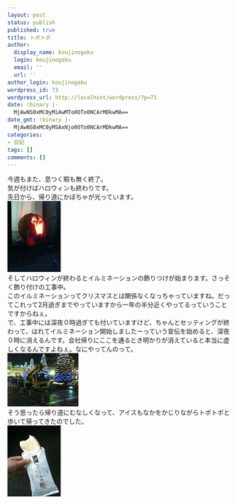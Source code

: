 ```yaml
---
layout: post
status: publish
published: true
title: トボトボ
author:
  display_name: koujinogaku
  login: koujinogaku
  email: ''
  url: ''
author_login: koujinogaku
wordpress_id: 73
wordpress_url: http://localhost/wordpress/?p=73
date: !binary |-
  MjAwNS0xMC0yMiAwMTo0OTo0NCArMDkwMA==
date_gmt: !binary |-
  MjAwNS0xMC0yMSAxNjo0OTo0NCArMDkwMA==
categories:
- 日記
tags: []
comments: []
---
```

<p>今週もまた、息つく暇も無く終了。<br />
気が付けばハロウィンも終わりです。<br />
先日から、帰り道にかぼちゃが光っています。<br />
<img src="/blog/img/20051022-1.jpg" alt="20051022-1.jpg" width="120" height="160" /><br />
そしてハロウィンが終わるとイルミネーションの飾りつけが始まります。さっそく飾り付けの工事中。<br />
このイルミネーションってクリスマスとは関係なくなっちゃっていますね。だってこれって2月過ぎまでやっていますから一年の半分近くやってるっていうことですからねぇ。<br />
で、工事中には深夜０時過ぎても付いていますけど、ちゃんとセッティングが終わって、はれてイルミネーション開始しましたーっていう宣伝を始めると、深夜０時に消えるんです。会社帰りにここを通るとき明かりが消えていると本当に虚しくなるんですよねぇ。なにやってんのって。<br />
<img src="/blog/img/20051022-2.jpg" alt="20051022-2.jpg" width="160" height="120" /><br />
そう思ったら帰り道にむなしくなって、アイスもなかをかじりながらトボトボと歩いて帰ってきたのでした。<br />
<img src="/blog/img/20051022-3.jpg" alt="20051022-3.jpg" width="120" height="160" /></p>

